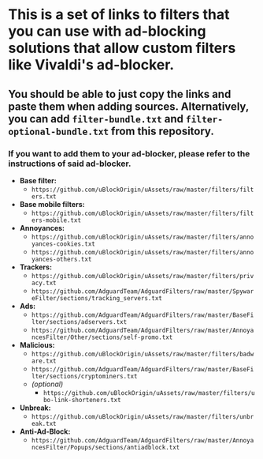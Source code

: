 # This is a set of links to filters that you can use with ad-blocking solutions that allow custom filters like Vivaldi's ad-blocker.

## You should be able to just copy the links and paste them when adding sources. Alternatively, you can add `filter-bundle.txt` and `filter-optional-bundle.txt` from this repository.

### If you want to add them to your ad-blocker, please refer to the instructions of said ad-blocker.

- **Base filter:**
    + `https://github.com/uBlockOrigin/uAssets/raw/master/filters/filters.txt`
- **Base mobile filters:** 
    + `https://github.com/uBlockOrigin/uAssets/raw/master/filters/filters-mobile.txt`
- **Annoyances:**
    + `https://github.com/uBlockOrigin/uAssets/raw/master/filters/annoyances-cookies.txt`
    + `https://github.com/uBlockOrigin/uAssets/raw/master/filters/annoyances-others.txt`
- **Trackers:**
    + `https://github.com/uBlockOrigin/uAssets/raw/master/filters/privacy.txt`
    + `https://github.com/AdguardTeam/AdguardFilters/raw/master/SpywareFilter/sections/tracking_servers.txt`
- **Ads:**
    + `https://github.com/AdguardTeam/AdguardFilters/raw/master/BaseFilter/sections/adservers.txt`
    + `https://github.com/AdguardTeam/AdguardFilters/raw/master/AnnoyancesFilter/Other/sections/self-promo.txt`
- **Malicious:**
    + `https://github.com/uBlockOrigin/uAssets/raw/master/filters/badware.txt`
    + `https://github.com/AdguardTeam/AdguardFilters/raw/master/BaseFilter/sections/cryptominers.txt`
    + *(optional)* 
        - `https://github.com/uBlockOrigin/uAssets/raw/master/filters/ubo-link-shorteners.txt`
- **Unbreak:**
    + `https://github.com/uBlockOrigin/uAssets/raw/master/filters/unbreak.txt`
- **Anti-Ad-Block:**
    + `https://github.com/AdguardTeam/AdguardFilters/raw/master/AnnoyancesFilter/Popups/sections/antiadblock.txt`